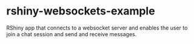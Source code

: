 # rshiny-websockets-example
RShiny app that connects to a websocket server and enables the user to join a chat session and send and receive messages.

